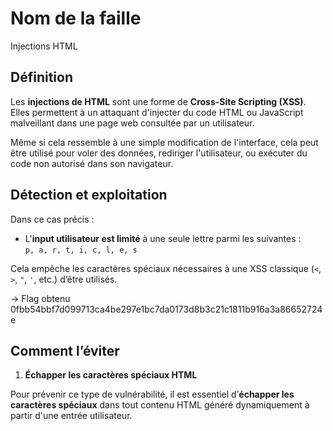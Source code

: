# Nom de la faille
Injections HTML

## Définition

Les **injections de HTML** sont une forme de **Cross-Site Scripting (XSS)**. Elles permettent à un attaquant d'injecter du code HTML ou JavaScript malveillant dans une page web consultée par un utilisateur.

Même si cela ressemble à une simple modification de l'interface, cela peut être utilisé pour voler des données, rediriger l'utilisateur, ou exécuter du code non autorisé dans son navigateur.

## Détection et exploitation

Dans ce cas précis :

- L'**input utilisateur est limité** à une seule lettre parmi les suivantes :  
  `p, a, r, t, i, c, l, e, s`

Cela empêche les caractères spéciaux nécessaires à une XSS classique (`<`, `>`, `"`, `'`, etc.) d’être utilisés.

-> Flag obtenu
0fbb54bbf7d099713ca4be297e1bc7da0173d8b3c21c1811b916a3a86652724e

## Comment l’éviter

1. **Échapper les caractères spéciaux HTML**

Pour prévenir ce type de vulnérabilité, il est essentiel d’**échapper les caractères spéciaux** dans tout contenu HTML généré dynamiquement à partir d'une entrée utilisateur.